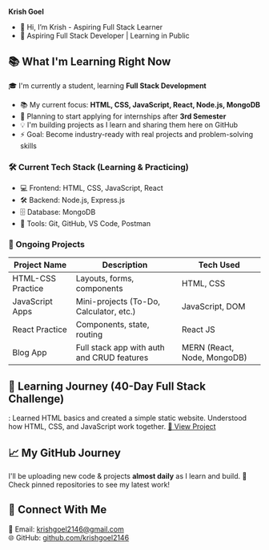 **Krish Goel**
- 👋 Hi, I’m Krish - Aspiring Full Stack Learner 
- 🌱 Aspiring Full Stack Developer | Learning in Public
## 📚 What I'm Learning Right Now
 🎓 I'm currently a student, learning **Full Stack Development**
- 📚 My current focus: **HTML, CSS, JavaScript, React, Node.js, MongoDB**
- 📌 Planning to start applying for internships after **3rd Semester**
- 💡 I'm building projects as I learn and sharing them here on GitHub
- ⚡ Goal: Become industry-ready with real projects and problem-solving skills
### 🛠️ Current Tech Stack (Learning & Practicing)
- 💻 Frontend: HTML, CSS, JavaScript, React
- 🛠️ Backend: Node.js, Express.js
- 🗄️ Database: MongoDB
- 🔧 Tools: Git, GitHub, VS Code, Postman

### 🚧 Ongoing Projects

| Project Name     | Description                                 | Tech Used                    |
|------------------|---------------------------------------------|------------------------------|
| HTML-CSS Practice | Layouts, forms, components                 | HTML, CSS                    |
| JavaScript Apps  | Mini-projects (To-Do, Calculator, etc.)     | JavaScript, DOM              |
| React Practice   | Components, state, routing                  | React JS                     |
| Blog App         | Full stack app with auth and CRUD features  | MERN (React, Node, MongoDB)  |
## 📘 Learning Journey (40-Day Full Stack Challenge)
: Learned HTML basics and created a simple static website. Understood how HTML, CSS, and JavaScript work together. [🔗 View Project](https://github.com/your-krishgoel2146/html-basics)

## 📈 My GitHub Journey
I'll be uploading new code & projects **almost daily** as I learn and build.
📌 Check pinned repositories to see my latest work!
## 🔗 Connect With Me
📧 Email: krishgoel2146@gmail.com  
🌐 GitHub: [github.com/krishgoel2146](https://github.com/krishgoel2146) 
